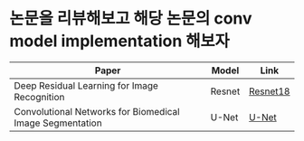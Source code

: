 # 논문을 리뷰해보고 해당 논문의 conv model implementation 해보자
|Paper|Model|Link|
|---|---|---|
|Deep Residual Learning for Image Recognition|Resnet|[Resnet18](https://github.com/3n952/Conv_model_study/tree/main/resnet)|
|Convolutional Networks for Biomedical Image Segmentation|U-Net|[U-Net](https://github.com/3n952/Conv_model_study/tree/main/Unet)|
